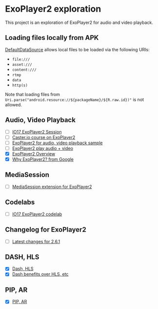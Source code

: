 # ExoPlayer2 exploration

This project is an exploration of ExoPlayer2 for audio and video playback.

## Loading files locally from APK
[DefaultDataSource](https://google.github.io/ExoPlayer/doc/reference/com/google/android/exoplayer2/upstream/DefaultDataSource.html) 
allows local files to be loaded via the following URIs:
- `file:///`
- `asset:///`
- `content:///`
- `rtmp`
- `data`
- `http(s)`

Note that loading files from `Uri.parse("android.resource://${packageName}/${R.raw.id})"` 
is not allowed.

## Audio, Video Playback
- [ ] [IO17 ExoPlayer2 Session](https://www.youtube.com/watch?v=jAZn-J1I8Eg)
- [ ] [Caster.io course on ExoPlayer2](https://goo.gl/EeuZi1)
- [ ] [ExoPlayer2 for audio, video playback sample](https://goo.gl/1d4bkY)
- [ ] [ExoPlayer2 play audio + video](https://goo.gl/eVbEoD)
- [x] [ExoPlayer2 Overview](https://goo.gl/ZynVzk)
- [x] [Why ExoPlayer2? from Google](https://goo.gl/tny1Rz)

## MediaSession 
- [ ] [MediaSession extension for ExoPlayer2](https://medium.com/google-exoplayer/the-mediasession-extension-for-exoplayer-82b9619deb2d)

## Codelabs
- [ ] [IO17 ExoPlayer2 codelab](https://codelabs.developers.google.com/codelabs/exoplayer-intro/#0)

## Changelog for ExoPlayer2
- [ ] [Latest changes for 2.6.1](https://medium.com/google-exoplayer/exoplayer-2-6-1-whats-new-a9e54bffffc5)

## DASH, HLS
- [x] [Dash, HLS](https://goo.gl/r9fXXf)
- [x] [Dash benefits over HLS, etc](https://goo.gl/SNvMgQ)

## PIP, AR
- [x] [PIP, AR](https://goo.gl/1GoECE)
